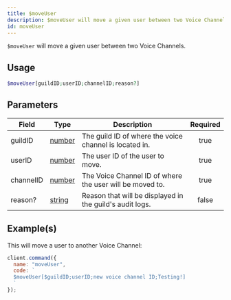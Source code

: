 ```yaml
---
title: $moveUser
description: $moveUser will move a given user between two Voice Channels.
id: moveUser
---
```


`$moveUser` will move a given user between two Voice Channels.

## Usage

```php
$moveUser[guildID;userID;channelID;reason?]
```

## Parameters

| Field     | Type                                                                                              | Description                                              | Required |
| --------- | ------------------------------------------------------------------------------------------------- | -------------------------------------------------------- | :------: |
| guildID   | [number](https://developer.mozilla.org/en-US/docs/Web/JavaScript/Reference/Global_Objects/Number) | The guild ID of where the voice channel is located in.   |   true   |
| userID    | [number](https://developer.mozilla.org/en-US/docs/Web/JavaScript/Reference/Global_Objects/Number) | The user ID of the user to move.                         |   true   |
| channelID | [number](https://developer.mozilla.org/en-US/docs/Web/JavaScript/Reference/Global_Objects/Number) | The Voice Channel ID of where the user will be moved to. |   true   |
| reason?   | [string](https://developer.mozilla.org/en-US/docs/Web/JavaScript/Reference/Global_Objects/String) | Reason that will be displayed in the guild's audit logs. |  false   |

## Example(s)

This will move a user to another Voice Channel:

```javascript
client.command({
  name: "moveUser",
  code: `
  $moveUser[$guildID;userID;new voice channel ID;Testing!]
  `
});
```
